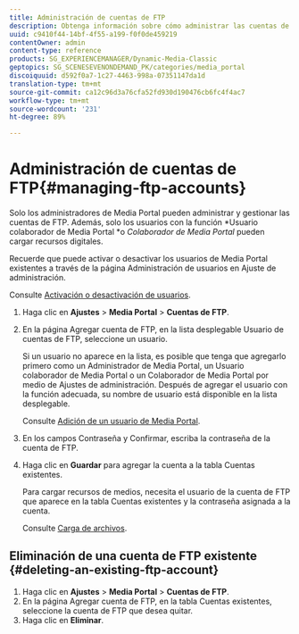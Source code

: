 ```yaml
---
title: Administración de cuentas de FTP
description: Obtenga información sobre cómo administrar las cuentas de FTP.
uuid: c9410f44-14bf-4f55-a199-f0f0de459219
contentOwner: admin
content-type: reference
products: SG_EXPERIENCEMANAGER/Dynamic-Media-Classic
geptopics: SG_SCENESEVENONDEMAND_PK/categories/media_portal
discoiquuid: d592f0a7-1c27-4463-998a-07351147da1d
translation-type: tm+mt
source-git-commit: ca12c96d3a76cfa52fd930d190476cb6fc4f4ac7
workflow-type: tm+mt
source-wordcount: '231'
ht-degree: 89%

---
```



# Administración de cuentas de FTP{#managing-ftp-accounts}

Solo los administradores de Media Portal pueden administrar y gestionar las cuentas de FTP. Además, solo los usuarios con la función *Usuario colaborador de Media Portal *o *Colaborador de Media Portal* pueden cargar recursos digitales.

Recuerde que puede activar o desactivar los usuarios de Media Portal existentes a través de la página Administración de usuarios en Ajuste de administración.

Consulte [Activación o desactivación de usuarios](administration-setup.md#activating_or_deactivating_users).

1. Haga clic en **Ajustes** > **Media Portal** > **Cuentas de FTP**.
1. En la página Agregar cuenta de FTP, en la lista desplegable Usuario de cuentas de FTP, seleccione un usuario.

   Si un usuario no aparece en la lista, es posible que tenga que agregarlo primero como un Administrador de Media Portal, un Usuario colaborador de Media Portal o un Colaborador de Media Portal por medio de Ajustes de administración. Después de agregar el usuario con la función adecuada, su nombre de usuario está disponible en la lista desplegable.

   Consulte [Adición de un usuario de Media Portal](adding-media-portal-users.md#adding_a_media_portal_user).

1. En los campos Contraseña y Confirmar, escriba la contraseña de la cuenta de FTP.
1. Haga clic en **Guardar** para agregar la cuenta a la tabla Cuentas existentes.

   Para cargar recursos de medios, necesita el usuario de la cuenta de FTP que aparece en la tabla Cuentas existentes y la contraseña asignada a la cuenta.

   Consulte [Carga de archivos](uploading-files.md#uploading_files).

## Eliminación de una cuenta de FTP existente  {#deleting-an-existing-ftp-account}

1. Haga clic en **Ajustes** > **Media Portal** > **Cuentas de FTP**.
1. En la página Agregar cuenta de FTP, en la tabla Cuentas existentes, seleccione la cuenta de FTP que desea quitar.
1. Haga clic en **Eliminar**.

